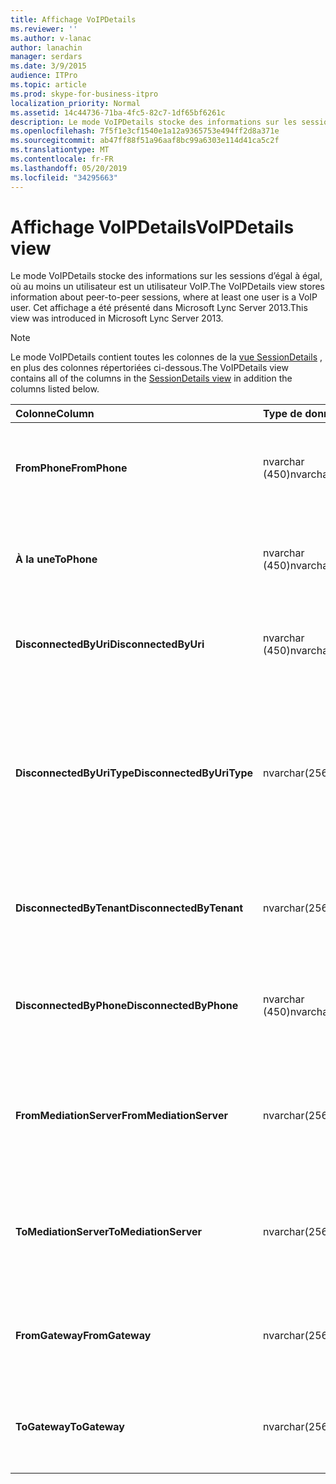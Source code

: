```yaml
---
title: Affichage VoIPDetails
ms.reviewer: ''
ms.author: v-lanac
author: lanachin
manager: serdars
ms.date: 3/9/2015
audience: ITPro
ms.topic: article
ms.prod: skype-for-business-itpro
localization_priority: Normal
ms.assetid: 14c44736-71ba-4fc5-82c7-1df65bf6261c
description: Le mode VoIPDetails stocke des informations sur les sessions d’égal à égal, où au moins un utilisateur est un utilisateur VoIP. Cet affichage a été présenté dans Microsoft Lync Server 2013.
ms.openlocfilehash: 7f5f1e3cf1540e1a12a9365753e494ff2d8a371e
ms.sourcegitcommit: ab47ff88f51a96aaf8bc99a6303e114d41ca5c2f
ms.translationtype: MT
ms.contentlocale: fr-FR
ms.lasthandoff: 05/20/2019
ms.locfileid: "34295663"
---
```

# <a name="voipdetails-view"></a><span data-ttu-id="a88d2-104">Affichage VoIPDetails</span><span class="sxs-lookup"><span data-stu-id="a88d2-104">VoIPDetails view</span></span>
 
<span data-ttu-id="a88d2-105">Le mode VoIPDetails stocke des informations sur les sessions d’égal à égal, où au moins un utilisateur est un utilisateur VoIP.</span><span class="sxs-lookup"><span data-stu-id="a88d2-105">The VoIPDetails view stores information about peer-to-peer sessions, where at least one user is a VoIP user.</span></span> <span data-ttu-id="a88d2-106">Cet affichage a été présenté dans Microsoft Lync Server 2013.</span><span class="sxs-lookup"><span data-stu-id="a88d2-106">This view was introduced in Microsoft Lync Server 2013.</span></span>
  
> [!NOTE]
> <span data-ttu-id="a88d2-107">Le mode VoIPDetails contient toutes les colonnes de la [vue SessionDetails](sessiondetails-0.md) , en plus des colonnes répertoriées ci-dessous.</span><span class="sxs-lookup"><span data-stu-id="a88d2-107">The VoIPDetails view contains all of the columns in the [SessionDetails view](sessiondetails-0.md) in addition the columns listed below.</span></span>
  
|<span data-ttu-id="a88d2-108">**Colonne**</span><span class="sxs-lookup"><span data-stu-id="a88d2-108">**Column**</span></span>|<span data-ttu-id="a88d2-109">**Type de données**</span><span class="sxs-lookup"><span data-stu-id="a88d2-109">**Data Type**</span></span>|<span data-ttu-id="a88d2-110">**Détails**</span><span class="sxs-lookup"><span data-stu-id="a88d2-110">**Details**</span></span>|
|:-----|:-----|:-----|
|<span data-ttu-id="a88d2-111">**FromPhone**</span><span class="sxs-lookup"><span data-stu-id="a88d2-111">**FromPhone**</span></span> <br/> |<span data-ttu-id="a88d2-112">nvarchar (450)</span><span class="sxs-lookup"><span data-stu-id="a88d2-112">nvarchar(450)</span></span>  <br/> |<span data-ttu-id="a88d2-113">URI du téléphone de l’utilisateur qui a démarré la session.</span><span class="sxs-lookup"><span data-stu-id="a88d2-113">Phone URI of the user who started the session.</span></span>  <br/> |
|<span data-ttu-id="a88d2-114">**À la une**</span><span class="sxs-lookup"><span data-stu-id="a88d2-114">**ToPhone**</span></span> <br/> |<span data-ttu-id="a88d2-115">nvarchar (450)</span><span class="sxs-lookup"><span data-stu-id="a88d2-115">nvarchar(450)</span></span>  <br/> |<span data-ttu-id="a88d2-116">URI de téléphone de l’utilisateur qui a rejoint la session.</span><span class="sxs-lookup"><span data-stu-id="a88d2-116">Phone URI of the user who joined the session.</span></span>  <br/> |
|<span data-ttu-id="a88d2-117">**DisconnectedByUri**</span><span class="sxs-lookup"><span data-stu-id="a88d2-117">**DisconnectedByUri**</span></span> <br/> |<span data-ttu-id="a88d2-118">nvarchar (450)</span><span class="sxs-lookup"><span data-stu-id="a88d2-118">nvarchar(450)</span></span>  <br/> |<span data-ttu-id="a88d2-119">URI de l’utilisateur qui a déconnecté la session.</span><span class="sxs-lookup"><span data-stu-id="a88d2-119">URI of the user who disconnected the session.</span></span>  <br/> |
|<span data-ttu-id="a88d2-120">**DisconnectedByUriType**</span><span class="sxs-lookup"><span data-stu-id="a88d2-120">**DisconnectedByUriType**</span></span> <br/> |<span data-ttu-id="a88d2-121">nvarchar(256)</span><span class="sxs-lookup"><span data-stu-id="a88d2-121">nvarchar(256)</span></span>  <br/> |<span data-ttu-id="a88d2-122">Type d’URI de l’utilisateur qui a déconnecté la session.</span><span class="sxs-lookup"><span data-stu-id="a88d2-122">Type of URI of the user who disconnected the session.</span></span> <span data-ttu-id="a88d2-123">Pour plus d’informations, voir la [table UriTypes](uritypes.md) .</span><span class="sxs-lookup"><span data-stu-id="a88d2-123">See the [UriTypes table](uritypes.md) for more information.</span></span> <br/> |
|<span data-ttu-id="a88d2-124">**DisconnectedByTenant**</span><span class="sxs-lookup"><span data-stu-id="a88d2-124">**DisconnectedByTenant**</span></span> <br/> |<span data-ttu-id="a88d2-125">nvarchar(256)</span><span class="sxs-lookup"><span data-stu-id="a88d2-125">nvarchar(256)</span></span>  <br/> |<span data-ttu-id="a88d2-126">Client de l’utilisateur qui a déconnecté la session.</span><span class="sxs-lookup"><span data-stu-id="a88d2-126">Tenant of the user who disconnected the session.</span></span>  <br/> |
|<span data-ttu-id="a88d2-127">**DisconnectedByPhone**</span><span class="sxs-lookup"><span data-stu-id="a88d2-127">**DisconnectedByPhone**</span></span> <br/> |<span data-ttu-id="a88d2-128">nvarchar (450)</span><span class="sxs-lookup"><span data-stu-id="a88d2-128">nvarchar(450)</span></span>  <br/> |<span data-ttu-id="a88d2-129">URI de téléphone de l’utilisateur qui a déconnecté la session.</span><span class="sxs-lookup"><span data-stu-id="a88d2-129">Phone URI of the user who disconnected the session.</span></span>  <br/> |
|<span data-ttu-id="a88d2-130">**FromMediationServer**</span><span class="sxs-lookup"><span data-stu-id="a88d2-130">**FromMediationServer**</span></span> <br/> |<span data-ttu-id="a88d2-131">nvarchar(256)</span><span class="sxs-lookup"><span data-stu-id="a88d2-131">nvarchar(256)</span></span>  <br/> |<span data-ttu-id="a88d2-132">Serveur de médiation utilisé par l’utilisateur qui a démarré la session.</span><span class="sxs-lookup"><span data-stu-id="a88d2-132">Mediation Server used by the user who started the session.</span></span>  <br/> |
|<span data-ttu-id="a88d2-133">**ToMediationServer**</span><span class="sxs-lookup"><span data-stu-id="a88d2-133">**ToMediationServer**</span></span> <br/> |<span data-ttu-id="a88d2-134">nvarchar(256)</span><span class="sxs-lookup"><span data-stu-id="a88d2-134">nvarchar(256)</span></span>  <br/> |<span data-ttu-id="a88d2-135">Serveur de médiation utilisé par l’utilisateur ayant rejoint la session.</span><span class="sxs-lookup"><span data-stu-id="a88d2-135">Mediation Server used by the user who joined the session.</span></span>  <br/> |
|<span data-ttu-id="a88d2-136">**FromGateway**</span><span class="sxs-lookup"><span data-stu-id="a88d2-136">**FromGateway**</span></span> <br/> |<span data-ttu-id="a88d2-137">nvarchar(256)</span><span class="sxs-lookup"><span data-stu-id="a88d2-137">nvarchar(256)</span></span>  <br/> |<span data-ttu-id="a88d2-138">Passerelle utilisée par l’utilisateur qui a démarré la session.</span><span class="sxs-lookup"><span data-stu-id="a88d2-138">Gateway used by the user who started the session.</span></span>  <br/> |
|<span data-ttu-id="a88d2-139">**ToGateway**</span><span class="sxs-lookup"><span data-stu-id="a88d2-139">**ToGateway**</span></span> <br/> |<span data-ttu-id="a88d2-140">nvarchar(256)</span><span class="sxs-lookup"><span data-stu-id="a88d2-140">nvarchar(256)</span></span>  <br/> |<span data-ttu-id="a88d2-141">Passerelle utilisée par l’utilisateur ayant rejoint la session.</span><span class="sxs-lookup"><span data-stu-id="a88d2-141">Gateway used by the user who joined the session.</span></span>  <br/> |
   

